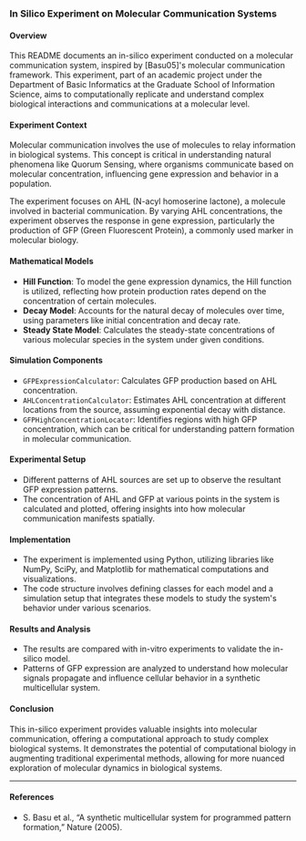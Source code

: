 ### In Silico Experiment on Molecular Communication Systems

#### Overview
This README documents an in-silico experiment conducted on a molecular communication system, inspired by [Basu05]'s molecular communication framework. This experiment, part of an academic project under the Department of Basic Informatics at the Graduate School of Information Science, aims to computationally replicate and understand complex biological interactions and communications at a molecular level.

#### Experiment Context
Molecular communication involves the use of molecules to relay information in biological systems. This concept is critical in understanding natural phenomena like Quorum Sensing, where organisms communicate based on molecular concentration, influencing gene expression and behavior in a population.

The experiment focuses on AHL (N-acyl homoserine lactone), a molecule involved in bacterial communication. By varying AHL concentrations, the experiment observes the response in gene expression, particularly the production of GFP (Green Fluorescent Protein), a commonly used marker in molecular biology.

#### Mathematical Models
- **Hill Function**: To model the gene expression dynamics, the Hill function is utilized, reflecting how protein production rates depend on the concentration of certain molecules.
- **Decay Model**: Accounts for the natural decay of molecules over time, using parameters like initial concentration and decay rate.
- **Steady State Model**: Calculates the steady-state concentrations of various molecular species in the system under given conditions.

#### Simulation Components
- `GFPExpressionCalculator`: Calculates GFP production based on AHL concentration.
- `AHLConcentrationCalculator`: Estimates AHL concentration at different locations from the source, assuming exponential decay with distance.
- `GFPHighConcentrationLocator`: Identifies regions with high GFP concentration, which can be critical for understanding pattern formation in molecular communication.

#### Experimental Setup
- Different patterns of AHL sources are set up to observe the resultant GFP expression patterns.
- The concentration of AHL and GFP at various points in the system is calculated and plotted, offering insights into how molecular communication manifests spatially.

#### Implementation
- The experiment is implemented using Python, utilizing libraries like NumPy, SciPy, and Matplotlib for mathematical computations and visualizations.
- The code structure involves defining classes for each model and a simulation setup that integrates these models to study the system's behavior under various scenarios.

#### Results and Analysis
- The results are compared with in-vitro experiments to validate the in-silico model.
- Patterns of GFP expression are analyzed to understand how molecular signals propagate and influence cellular behavior in a synthetic multicellular system.

#### Conclusion
This in-silico experiment provides valuable insights into molecular communication, offering a computational approach to study complex biological systems. It demonstrates the potential of computational biology in augmenting traditional experimental methods, allowing for more nuanced exploration of molecular dynamics in biological systems.

---

#### References
- S. Basu et al., “A synthetic multicellular system for programmed pattern formation,” Nature (2005).
